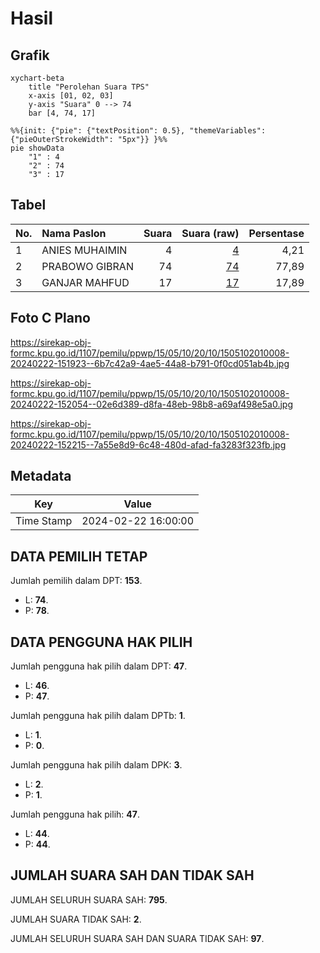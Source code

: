 # Hasil

## Grafik

```mermaid
xychart-beta
    title "Perolehan Suara TPS"
    x-axis [01, 02, 03]
    y-axis "Suara" 0 --> 74
    bar [4, 74, 17]
```

```mermaid
%%{init: {"pie": {"textPosition": 0.5}, "themeVariables": {"pieOuterStrokeWidth": "5px"}} }%%
pie showData
    "1" : 4
    "2" : 74
    "3" : 17
```

## Tabel

| No. | Nama Paslon    | Suara | Suara (raw) | Persentase |
|:--- |:-------------- | -----:| -----------:| ----------:|
| 1   | ANIES MUHAIMIN | 4     | [4][p-1]    | 4,21       |
| 2   | PRABOWO GIBRAN | 74    | [74][p-2]   | 77,89      |
| 3   | GANJAR MAHFUD  | 17    | [17][p-3]   | 17,89      |


[p-1]: https://github.com/gigit-pemilu/pemilu-2024-15-jambi/blob/main/pilpres/hitung-suara/sub/15-jambi/sub/05--muaro-jambi/sub/10-bahar-selatan/sub/2010-tanjung-lebar/sub/008-tps/sub/paslon-1.txt
[p-2]: https://github.com/gigit-pemilu/pemilu-2024-15-jambi/blob/main/pilpres/hitung-suara/sub/15-jambi/sub/05--muaro-jambi/sub/10-bahar-selatan/sub/2010-tanjung-lebar/sub/008-tps/sub/paslon-2.txt
[p-3]: https://github.com/gigit-pemilu/pemilu-2024-15-jambi/blob/main/pilpres/hitung-suara/sub/15-jambi/sub/05--muaro-jambi/sub/10-bahar-selatan/sub/2010-tanjung-lebar/sub/008-tps/sub/paslon-3.txt

## Foto C Plano

https://sirekap-obj-formc.kpu.go.id/1107/pemilu/ppwp/15/05/10/20/10/1505102010008-20240222-151923--6b7c42a9-4ae5-44a8-b791-0f0cd051ab4b.jpg

https://sirekap-obj-formc.kpu.go.id/1107/pemilu/ppwp/15/05/10/20/10/1505102010008-20240222-152054--02e6d389-d8fa-48eb-98b8-a69af498e5a0.jpg

https://sirekap-obj-formc.kpu.go.id/1107/pemilu/ppwp/15/05/10/20/10/1505102010008-20240222-152215--7a55e8d9-6c48-480d-afad-fa3283f323fb.jpg


## Metadata

| Key        | Value               |
| ---------- | ------------------- |
| Time Stamp | 2024-02-22 16:00:00 |


## DATA PEMILIH TETAP

Jumlah pemilih dalam DPT: **153**.
 * L: **74**.
 * P: **78**.

## DATA PENGGUNA HAK PILIH

Jumlah pengguna hak pilih dalam DPT: **47**.
 * L: **46**.
 * P: **47**.

Jumlah pengguna hak pilih dalam DPTb: **1**.
 * L: **1**.
 * P: **0**.

Jumlah pengguna hak pilih dalam DPK: **3**.
 * L: **2**.
 * P: **1**.

Jumlah pengguna hak pilih: **47**.
 * L: **44**.
 * P: **44**.

## JUMLAH SUARA SAH DAN TIDAK SAH

JUMLAH SELURUH SUARA SAH: **795**.

JUMLAH SUARA TIDAK SAH: **2**.

JUMLAH SELURUH SUARA SAH DAN SUARA TIDAK SAH: **97**.


